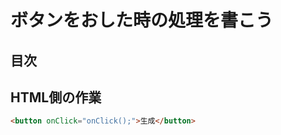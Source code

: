 # ボタンをおした時の処理を書こう

## 目次
<!-- toc -->

## HTML側の作業
```html
<button onClick="onClick();">生成</button>
```
